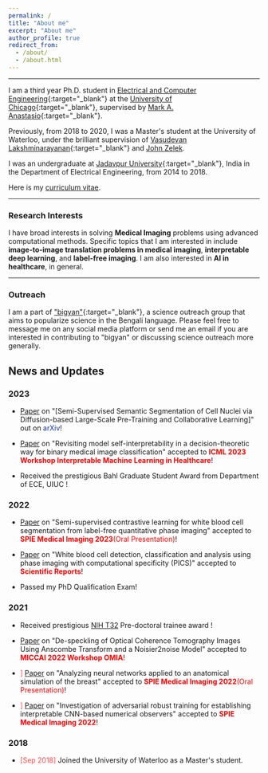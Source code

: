 ```yaml
---
permalink: /
title: "About me"
excerpt: "About me"
author_profile: true
redirect_from: 
  - /about/
  - /about.html
---
```


------

I am a third year Ph.D. student in [Electrical and Computer Engineering](https://computerscience.uchicago.edu){:target="_blank"} at the [University of Chicago](https://www.uchicago.edu){:target="_blank"}, supervised by [Mark A. Anastasio]([http://www.billfefferman.com](https://anastasio.bioengineering.illinois.edu/)){:target="_blank"}.

Previously, from 2018 to 2020, I was a Master's student at the University of Waterloo, under the brilliant supervision of [Vasudevan Lakshminarayanan](https://uwaterloo.ca/optometry-vision-science/profile/vengu){:target="_blank"} and [John Zelek](http://www.eng.uwaterloo.ca/~jzelek/).  

I was an undergraduate at [Jadavpur University](http://www.jaduniv.edu.in){:target="_blank"}, India in the Department of Electrical Engineering, from 2014 to 2018.

Here is my [curriculum vitae](souryasengupta.github.io-master/files/CV_Sourya.pdf).

------

### Research Interests 


I have broad interests in solving **Medical Imaging** problems using advanced computational methods. Specific topics that I am interested in include **image-to-image translation problems in medical imaging**, **interpretable deep learning**, and **label-free imaging**. I am also interested in **AI in healthcare**, in general.

-----

### Outreach


I am a part of ["bigyan"](https://bigyan.org.in){:target="_blank"}, a science outreach group that aims to popularize science in the Bengali language. Please feel free to message me on any social media platform or send me an email if you are interested in contributing to "bigyan" or discussing science outreach more generally. 


News and Updates
------

### 2023
- <span style="color:#fa4d4d"></span> [Paper](https://arxiv.org/abs/2308.04578) on "[Semi-Supervised Semantic Segmentation of Cell Nuclei via Diffusion-based Large-Scale Pre-Training and Collaborative Learning]" out on <span style="color:#1434a4">arXiv</span>! 

- <span style="color:#fa4d4d"></span> [Paper](https://arxiv.org/abs/2303.06876) on "Revisiting model self-interpretability in a decision-theoretic way for binary medical image classification" accepted to <span style="color:#ff0000">**ICML 2023 Workshop Interpretable Machine Learning in Healthcare**</span>!

- Received the prestigious Bahl Graduate Student Award from Department of ECE, UIUC !

### 2022
- <span style="color:#fa4d4d"></span> [Paper](https://www.spiedigitallibrary.org/conference-proceedings-of-spie/12471/124710E/Semi-supervised-contrastive-learning-for-white-blood-cell-segmentation-from/10.1117/12.2654584.short?SSO=1) on "Semi-supervised contrastive learning for white blood cell segmentation from label-free quantitative phase imaging" accepted to <span style="color:#ff0000">**SPIE Medical Imaging 2023**(Oral Presentation)</span>!

- <span style="color:#fa4d4d"></span> [Paper](https://www.nature.com/articles/s41598-022-21250-z) on "White blood cell detection, classification and analysis using phase imaging with computational specificity (PICS)" accepted to <span style="color:#ff0000">**Scientific Reports**</span>!
- Passed my PhD Qualification Exam!

### 2021
- Received prestigious [NIH T32](https://time.illinois.edu/2021-cohort/) Pre-doctoral trainee award !
  
- <span style="color:#fa4d4d"></span> [Paper](https://arxiv.org/abs/2209.09825) on "De-speckling of Optical Coherence Tomography Images Using Anscombe Transform and a Noisier2noise Model" accepted to <span style="color:#ff0000">**MICCAI 2022 Workshop OMIA**</span>!
- <span style="color:#fa4d4d">]</span> [Paper](https://www.spiedigitallibrary.org/conference-proceedings-of-spie/12035/0000/Analyzing-neural-networks-applied-to-an-anatomical-simulation-of-the/10.1117/12.2612614.short) on "Analyzing neural networks applied to an anatomical simulation of the breast" accepted to <span style="color:#ff0000">**SPIE Medical Imaging 2022**(Oral Presentation)</span>!
  
- <span style="color:#fa4d4d">]</span> [Paper](https://www.spiedigitallibrary.org/conference-proceedings-of-spie/12035/1203514/Investigation-of-adversarial-robust-training-for-establishing-interpretable-CNN-based/10.1117/12.2613220.short) on "Investigation of adversarial robust training for establishing interpretable CNN-based numerical observers" accepted to <span style="color:#ff0000">**SPIE Medical Imaging 2022**</span>!


### 2018
- <span style="color:#fa4d4d">[Sep 2018]</span> Joined the University of Waterloo as a Master's student.

